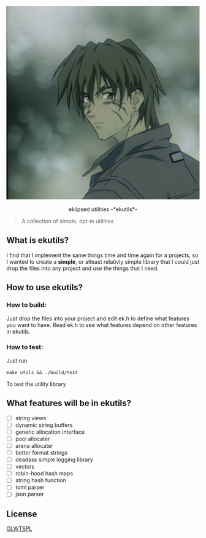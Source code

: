 ![eklipsed](/eklipsed.jpg)
<p align="center">eklipsed utilities -*ekutils*-</p>

> A collection of simple, opt-in utilities

## What is ekutils?
I find that I implement the same things time and time again for a projects, so
I wanted to create a **simple**, or atleast relativly simple library that I
could just drop the files into any project and use the things that I need.

## How to use ekutils?
### How to build:
Just drop the files into your project and edit ek.h to define what features
you want to have. Read ek.h to see what features depend on other features in
ekutils.

### How to test:
Just run
```
make utils && ./build/test
```
To test the utility library

## What features will be in ekutils?
- [ ] string views
- [ ] dynamic string buffers
- [ ] generic allocation interface
- [ ] pool allocater
- [ ] arena allocater
- [ ] better format strings
- [ ] deadass simple logging library
- [ ] vectors
- [ ] robin-hood hash maps
- [ ] string hash function
- [ ] toml parser
- [ ] json parser

## License
[GLWTSPL](/LICENSE)



